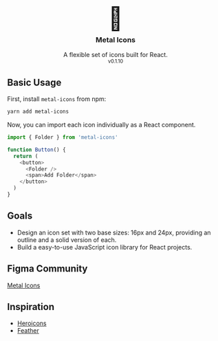 <h1 align="center"
  style="
    font-size: 3.25rem;
    margin: 0;
    padding: 0;
    border: 0 none;
  ">
  <span>
    🤘
  </span>
</h1>

<h3 align="center" style="margin-top: 0.5rem;">Metal Icons</h3>

<p align="center">
  A flexible set of icons built for React.
  <br>
  <small>v0.1.10</small>
</p>

## Basic Usage

First, install `metal-icons` from npm:

```bash
yarn add metal-icons
```

Now, you can import each icon individually as a React component.

```JavaScript
import { Folder } from 'metal-icons'

function Button() {
  return (
    <button>
      <Folder />
      <span>Add Folder</span>
    </button>
  )
}
```

## Goals

- Design an icon set with two base sizes: 16px and 24px, providing an outline and a solid version of each.
- Build a easy-to-use JavaScript icon library for React projects.

## Figma Community

[Metal Icons](https://www.figma.com/community/file/1275692756020345515/Metal-Icons)

## Inspiration

- [Heroicons](https://heroicons.com/)
- [Feather](https://feathericons.com/)

